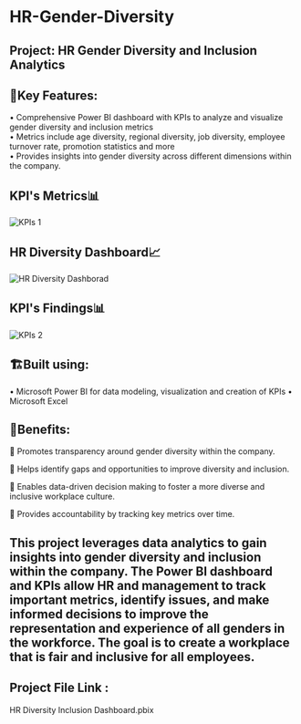 # HR-Gender-Diversity
## Project: HR Gender Diversity and Inclusion Analytics

## 🔖Key Features:
• Comprehensive Power BI dashboard with KPIs to analyze and visualize gender diversity and inclusion metrics  
• Metrics include age diversity, regional diversity, job diversity, employee turnover rate, promotion statistics and more  
• Provides insights into gender diversity across different dimensions within the company.

## KPI's Metrics📊
![KPIs 1](https://github.com/DataVizExpert-Sham/HR-Gender-Diversity-KPIs-in-Power-BI/assets/151017676/54257bbc-d140-4ffa-9e14-73fe988a30a2)

## HR Diversity Dashboard📈
![HR Diversity Dashborad](https://github.com/DataVizExpert-Sham/HR-Gender-Diversity-KPIs-in-Power-BI/assets/151017676/a8a45572-c11c-4e86-a327-8aa63d00ddca)

## KPI's Findings📊
![KPIs 2](https://github.com/DataVizExpert-Sham/HR-Gender-Diversity-KPIs-in-Power-BI/assets/151017676/bcc0ec3c-7ba6-437b-ab88-378620747114)


## 🏗️Built using: 
• Microsoft Power BI for data modeling, visualization and creation of KPIs 
• Microsoft Excel

## 🎯Benefits:
📌 Promotes transparency around gender diversity within the company.

📌 Helps identify gaps and opportunities to improve diversity and inclusion.

📌 Enables data-driven decision making to foster a more diverse and inclusive workplace culture.

📌 Provides accountability by tracking key metrics over time.

## This project leverages data analytics to gain insights into gender diversity and inclusion within the company. The Power BI dashboard and KPIs allow HR and management to track important metrics, identify issues, and make informed decisions to improve the representation and experience of all genders in the workforce. The goal is to create a workplace that is fair and inclusive for all employees.

## Project File Link :
HR Diversity Inclusion Dashboard.pbix
